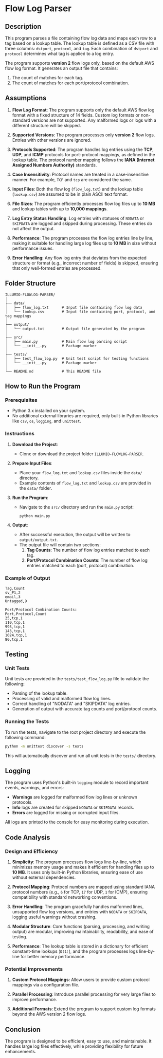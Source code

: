 # Flow Log Parser

## Description

This program parses a file containing flow log data and maps each row to a tag based on a lookup table. The lookup table is defined as a CSV file with three columns: `dstport`, `protocol`, and `tag`. Each combination of `dstport` and `protocol` determines what tag is applied to a log entry.

The program supports **version 2** flow logs only, based on the default AWS flow log format. It generates an output file that contains:
1. The count of matches for each tag.
2. The count of matches for each port/protocol combination.

## Assumptions


1. **Flow Log Format**: The program supports only the default AWS flow log format with a fixed structure of 14 fields. Custom log formats or non-standard versions are not supported. Any malformed logs or logs with a different structure will be skipped.
   
2. **Supported Versions**: The program processes only **version 2** flow logs. Entries with other versions are ignored.

3. **Protocols Supported**: The program handles log entries using the **TCP**, **UDP**, and **ICMP** protocols for port-protocol mappings, as defined in the lookup table. The protocol number mapping follows the **IANA (Internet Assigned Numbers Authority)** standards.

4. **Case Insensitivity**: Protocol names are treated in a case-insensitive manner. For example, `TCP` and `tcp` are considered the same.

5. **Input Files**: Both the flow log (`flow_log.txt`) and the lookup table (`lookup.csv`) are assumed to be in plain ASCII text format.

6. **File Sizes**: The program efficiently processes flow log files up to **10 MB** and lookup tables with up to **10,000 mappings**.

7. **Log Entry Status Handling**: Log entries with statuses of `NODATA` or `SKIPDATA` are logged and skipped during processing. These entries do not affect the output.

8. **Performance**: The program processes the flow log entries line by line, making it suitable for handling large log files up to **10 MB** in size without performance issues.

9. **Error Handling**: Any flow log entry that deviates from the expected structure or format (e.g., incorrect number of fields) is skipped, ensuring that only well-formed entries are processed.


## Folder Structure

```
ILLUMIO-FLOWLOG-PARSER/
│
├── data/
│   ├── flow_log.txt      # Input file containing flow log data
│   └── lookup.csv        # Input file containing port, protocol, and tag mappings
│
├── output/
│   └── output.txt        # Output file generated by the program
│
├── src/
│   ├── main.py           # Main flow log parsing script
│   └── __init__.py       # Package marker
│
├── tests/
│   ├── test_flow_log.py  # Unit test script for testing functions
│   └── __init__.py       # Package marker
│
└── README.md             # This README file
```



## How to Run the Program

### Prerequisites

- Python 3.x installed on your system.
- No additional external libraries are required, only built-in Python libraries like `csv`, `os`, `logging`, and `unittest`.

### Instructions

1. **Download the Project**:
   - Clone or download the project folder `ILLUMIO-FLOWLOG-PARSER`.

2. **Prepare Input Files**:
   - Place your `flow_log.txt` and `lookup.csv` files inside the `data/` directory.
   - Example contents of `flow_log.txt` and `lookup.csv` are provided in the `data/` folder.

3. **Run the Program**:
   - Navigate to the `src/` directory and run the `main.py` script:
     ```bash
     python main.py
     ```

4. **Output**:
   - After successful execution, the output will be written to `output/output.txt`.
   - The output file will contain two sections:
     1. **Tag Counts**: The number of flow log entries matched to each tag.
     2. **Port/Protocol Combination Counts**: The number of flow log entries matched to each (port, protocol) combination.

### Example of Output

```Tag Counts:
Tag,Count
sv_P1,2
email,3
Untagged,9

Port/Protocol Combination Counts:
Port,Protocol,Count
25,tcp,1
110,tcp,1
993,tcp,1
143,tcp,1
1024,tcp,1
80,tcp,1
```



## Testing

### Unit Tests

Unit tests are provided in the `tests/test_flow_log.py` file to validate the following:
- Parsing of the lookup table.
- Processing of valid and malformed flow log lines.
- Correct handling of "NODATA" and "SKIPDATA" log entries.
- Generation of output with accurate tag counts and port/protocol counts.

### Running the Tests

To run the tests, navigate to the root project directory and execute the following command:
```bash
python -m unittest discover -s tests
```

This will automatically discover and run all unit tests in the `tests/` directory.

## Logging

The program uses Python's built-in `logging` module to record important events, warnings, and errors:

- **Warnings** are logged for malformed flow log lines or unknown protocols.
- **Info** logs are created for skipped `NODATA` or `SKIPDATA` records.
- **Errors** are logged for missing or corrupted input files.

All logs are printed to the console for easy monitoring during execution.

## Code Analysis

### Design and Efficiency

1. **Simplicity**: The program processes flow logs line-by-line, which minimizes memory usage and makes it efficient for handling files up to **10 MB**. It uses only built-in Python libraries, ensuring ease of use without external dependencies.

2. **Protocol Mapping**: Protocol numbers are mapped using standard IANA protocol numbers (e.g., `6` for TCP, `17` for UDP, `1` for ICMP), ensuring compatibility with standard networking conventions.

3. **Error Handling**: The program gracefully handles malformed lines, unsupported flow log versions, and entries with `NODATA` or `SKIPDATA`, logging useful warnings without crashing.

4. **Modular Structure**: Core functions (parsing, processing, and writing output) are modular, improving maintainability, readability, and ease of testing.

5. **Performance**: The lookup table is stored in a dictionary for efficient constant-time lookups (`O(1)`), and the program processes logs line-by-line for better memory performance.

### Potential Improvements

1. **Custom Protocol Mappings**: Allow users to provide custom protocol mappings via a configuration file.
   
2. **Parallel Processing**: Introduce parallel processing for very large files to improve performance.

3. **Additional Formats**: Extend the program to support custom log formats beyond the AWS version 2 flow logs.

## Conclusion

The program is designed to be efficient, easy to use, and maintainable. It handles large log files effectively, while providing flexibility for future enhancements.

